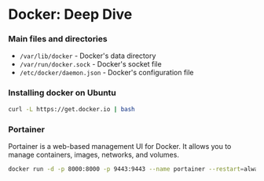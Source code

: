 # Docker: Deep Dive

### Main files and directories

- `/var/lib/docker` - Docker's data directory
- `/var/run/docker.sock` - Docker's socket file
- `/etc/docker/daemon.json` - Docker's configuration file

### Installing docker on Ubuntu

```bash
curl -L https://get.docker.io | bash
```

### Portainer

Portainer is a web-based management UI for Docker. It allows you to manage containers, images, networks, and volumes.

```bash
docker run -d -p 8000:8000 -p 9443:9443 --name portainer --restart=always -v /var/run/docker.sock:/var/run/docker.sock -v portainer_data:/data portainer/portainer-ce:latest
```


